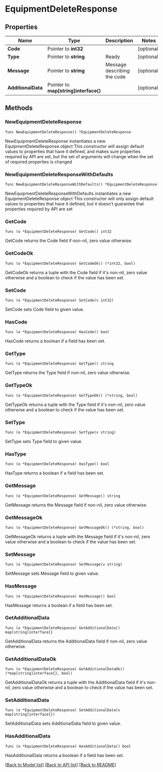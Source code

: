 # EquipmentDeleteResponse

## Properties

Name | Type | Description | Notes
------------ | ------------- | ------------- | -------------
**Code** | Pointer to **int32** |  | [optional] 
**Type** | Pointer to **string** | Ready | [optional] 
**Message** | Pointer to **string** | Message describing the code | [optional] 
**AdditionalData** | Pointer to **map[string]interface{}** |  | [optional] 

## Methods

### NewEquipmentDeleteResponse

`func NewEquipmentDeleteResponse() *EquipmentDeleteResponse`

NewEquipmentDeleteResponse instantiates a new EquipmentDeleteResponse object
This constructor will assign default values to properties that have it defined,
and makes sure properties required by API are set, but the set of arguments
will change when the set of required properties is changed

### NewEquipmentDeleteResponseWithDefaults

`func NewEquipmentDeleteResponseWithDefaults() *EquipmentDeleteResponse`

NewEquipmentDeleteResponseWithDefaults instantiates a new EquipmentDeleteResponse object
This constructor will only assign default values to properties that have it defined,
but it doesn't guarantee that properties required by API are set

### GetCode

`func (o *EquipmentDeleteResponse) GetCode() int32`

GetCode returns the Code field if non-nil, zero value otherwise.

### GetCodeOk

`func (o *EquipmentDeleteResponse) GetCodeOk() (*int32, bool)`

GetCodeOk returns a tuple with the Code field if it's non-nil, zero value otherwise
and a boolean to check if the value has been set.

### SetCode

`func (o *EquipmentDeleteResponse) SetCode(v int32)`

SetCode sets Code field to given value.

### HasCode

`func (o *EquipmentDeleteResponse) HasCode() bool`

HasCode returns a boolean if a field has been set.

### GetType

`func (o *EquipmentDeleteResponse) GetType() string`

GetType returns the Type field if non-nil, zero value otherwise.

### GetTypeOk

`func (o *EquipmentDeleteResponse) GetTypeOk() (*string, bool)`

GetTypeOk returns a tuple with the Type field if it's non-nil, zero value otherwise
and a boolean to check if the value has been set.

### SetType

`func (o *EquipmentDeleteResponse) SetType(v string)`

SetType sets Type field to given value.

### HasType

`func (o *EquipmentDeleteResponse) HasType() bool`

HasType returns a boolean if a field has been set.

### GetMessage

`func (o *EquipmentDeleteResponse) GetMessage() string`

GetMessage returns the Message field if non-nil, zero value otherwise.

### GetMessageOk

`func (o *EquipmentDeleteResponse) GetMessageOk() (*string, bool)`

GetMessageOk returns a tuple with the Message field if it's non-nil, zero value otherwise
and a boolean to check if the value has been set.

### SetMessage

`func (o *EquipmentDeleteResponse) SetMessage(v string)`

SetMessage sets Message field to given value.

### HasMessage

`func (o *EquipmentDeleteResponse) HasMessage() bool`

HasMessage returns a boolean if a field has been set.

### GetAdditionalData

`func (o *EquipmentDeleteResponse) GetAdditionalData() map[string]interface{}`

GetAdditionalData returns the AdditionalData field if non-nil, zero value otherwise.

### GetAdditionalDataOk

`func (o *EquipmentDeleteResponse) GetAdditionalDataOk() (*map[string]interface{}, bool)`

GetAdditionalDataOk returns a tuple with the AdditionalData field if it's non-nil, zero value otherwise
and a boolean to check if the value has been set.

### SetAdditionalData

`func (o *EquipmentDeleteResponse) SetAdditionalData(v map[string]interface{})`

SetAdditionalData sets AdditionalData field to given value.

### HasAdditionalData

`func (o *EquipmentDeleteResponse) HasAdditionalData() bool`

HasAdditionalData returns a boolean if a field has been set.


[[Back to Model list]](../README.md#documentation-for-models) [[Back to API list]](../README.md#documentation-for-api-endpoints) [[Back to README]](../README.md)



